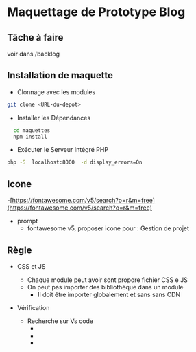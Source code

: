 # Maquettage de Prototype Blog


## Tâche à faire 

voir dans /backlog

## Installation de maquette


- Clonnage avec les modules 

````bash
git clone <URL-du-depot>
````

- Installer les Dépendances
  
```bash
  cd maquettes
  npm install
```

- Exécuter le Serveur Intégré PHP
  
```bash
php -S  localhost:8000  -d display_errors=On
```


## Icone 

-[https://fontawesome.com/v5/search?o=r&m=free](https://fontawesome.com/v5/search?o=r&m=free)

- prompt 
  - fontawesome v5, proposer icone pour : Gestion de projet


## Règle 

- CSS et JS
  - Chaque module peut avoir sont propore fichier CSS e JS
  - On peut pas importer des bibliothèque dans un module 
    - Il doit être importer globalement et sans sans CDN

- Vérification 
  - Recherche sur Vs code 
    - <link
    - <link rel
    - <script src
